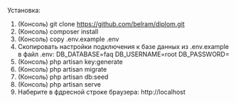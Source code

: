 Установка:
1. (Консоль) git clone https://github.com/belram/diplom.git
2. (Консоль) composer install
3. (Консоль) copy .env.example .env
4. Скопировать настройки подключения к базе данных из .env.example в файл .env:
	DB_DATABASE=faq
	DB_USERNAME=root
	DB_PASSWORD=
5. (Консоль) php artisan key:generate
6. (Консоль) php artisan migrate
7. (Консоль) php artisan db:seed
8. (Консоль) php artisan serve
9. Наберите в фдресной строке браузера: http://localhost
